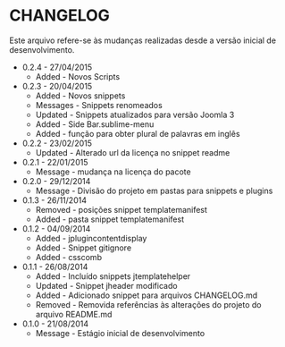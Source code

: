 CHANGELOG
=============

Este arquivo refere-se às mudanças realizadas desde a versão inicial de desenvolvimento.

* 0.2.4 - 27/04/2015
  * Added - Novos Scripts
* 0.2.3 - 20/04/2015
  * Added - Novos snippets
  * Messages - Snippets renomeados
  * Updated - Snippets atualizados para versão Joomla 3
  * Added - Side Bar.sublime-menu
  * Added - função para obter plural de palavras em inglês
* 0.2.2 - 23/02/2015
  * Updated - Alterado url da licença no snippet readme
* 0.2.1 - 22/01/2015
  * Message - mudança na licença do pacote
* 0.2.0 - 29/12/2014
  * Message - Divisão do projeto em pastas para snippets e plugins
* 0.1.3 - 26/11/2014
  * Removed - posições snippet templatemanifest
  * Added - pasta snippet templatemanifest
* 0.1.2 - 04/09/2014
  * Added - jplugincontentdisplay
  * Added - Snippet gitignore
  * Added - csscomb
* 0.1.1 - 26/08/2014
  * Added - Incluído snippets jtemplatehelper
  * Updated - Snippet jheader modificado
  * Added - Adicionado snippet para arquivos CHANGELOG.md
  * Removed - Removida referências às alterações do projeto do arquivo README.md
* 0.1.0 - 21/08/2014
  * Message - Estágio inicial de desenvolvimento